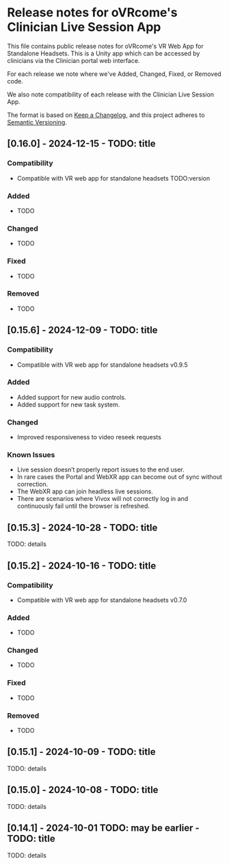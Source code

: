 # Release notes for oVRcome's Clinician Live Session App

This file contains public release notes for oVRcome's VR Web App for Standalone Headsets. This is a Unity app which can be accessed by clinicians via the Clinician portal web interface.

For each release we note where we've Added, Changed, Fixed, or Removed code.

We also note compatibility of each release with the Clinician Live Session App.

The format is based on [Keep a Changelog](https://keepachangelog.com/en/1.1.0/),
and this project adheres to [Semantic Versioning](https://semver.org/spec/v2.0.0.html).

## [0.16.0] - 2024-12-15 - TODO: title

### Compatibility
- Compatible with VR web app for standalone headsets TODO:version

### Added

- TODO

### Changed

- TODO

### Fixed

- TODO

### Removed

- TODO

## [0.15.6] - 2024-12-09 - TODO: title

### Compatibility
- Compatible with VR web app for standalone headsets v0.9.5

### Added

- Added support for new audio controls.
- Added support for new task system.

### Changed

- Improved responsiveness to video reseek requests

### Known Issues
- Live session doesn’t properly report issues to the end user.
- In rare cases the Portal and WebXR app can become out of sync without correction.
- The WebXR app can join headless live sessions.
- There are scenarios where Vivox will not correctly log in and continuously fail until the browser is refreshed.

## [0.15.3] - 2024-10-28 - TODO: title

TODO: details

## [0.15.2] - 2024-10-16 - TODO: title

### Compatibility
- Compatible with VR web app for standalone headsets v0.7.0

### Added

- TODO

### Changed

- TODO

### Fixed

- TODO

### Removed

- TODO

## [0.15.1] - 2024-10-09 - TODO: title

TODO: details

## [0.15.0] - 2024-10-08 - TODO: title

TODO: details

## [0.14.1] - 2024-10-01 TODO: may be earlier - TODO: title

TODO: details
